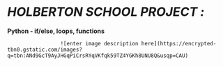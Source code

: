 # ***HOLBERTON SCHOOL PROJECT :***


**Python - if/else, loops, functions**

                     ![enter image description here](https://encrypted-tbn0.gstatic.com/images?q=tbn:ANd9GcT9AyJHGqPiCrsRYqVKfqk59TZ4YGKh8UNU8Q&usqp=CAU)

